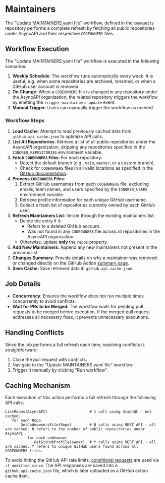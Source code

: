 # Maintainers

The ["Update MAINTAINERS.yaml file"](../../workflows/update-maintainers.yaml) workflow, defined in the `community` repository performs a complete refresh by fetching all public repositories under AsyncAPI and their respective `CODEOWNERS` files.

## Workflow Execution

The "Update MAINTAINERS.yaml file" workflow is executed in the following scenarios:

1. **Weekly Schedule**: The workflow runs automatically every week. It is useful, e.g. when some repositories are archived, renamed, or when a GitHub user account is removed.
2. **On Change**: When a `CODEOWNERS` file is changed in any repository under the AsyncAPI organization, the related repository triggers the workflow by emitting the `trigger-maintainers-update` event.
3. **Manual Trigger**: Users can manually trigger the workflow as needed.

### Workflow Steps

1. **Load Cache**: Attempt to read previously cached data from `github.api.cache.json` to optimize API calls.
2. **List All Repositories**: Retrieve a list of all public repositories under the AsyncAPI organization, skipping any repositories specified in the `IGNORED_REPOSITORIES` environment variable.
3. **Fetch `CODEOWNERS` Files**: For each repository:
   - Detect the default branch (e.g., `main`, `master`, or a custom branch).
   - Check for `CODEOWNERS` files in all valid locations as specified in the [GitHub documentation](https://docs.github.com/en/repositories/managing-your-repositorys-settings-and-features/customizing-your-repository/about-code-owners#codeowners-file-location).
4. **Process `CODEOWNERS` Files**:
   1. Extract GitHub usernames from each `CODEOWNERS` file, excluding emails, team names, and users specified by the `IGNORED_USERS` environment variable.
   2. Retrieve profile information for each unique GitHub username.
   3. Collect a fresh list of repositories currently owned by each GitHub user.
5. **Refresh Maintainers List**: Iterate through the existing maintainers list:
   - Delete the entry if it:
     - Refers to a deleted GitHub account.
     - Was not found in any `CODEOWNERS` file across all repositories in the AsyncAPI organization.
   - Otherwise, update **only** the `repos` property.
6. **Add New Maintainers**: Append any new maintainers not present in the previous list.
7. **Changes Summary**: Provide details on why a maintainer was removed or changed directly on the GitHub Action [summary page](https://github.blog/2022-05-09-supercharging-github-actions-with-job-summaries/).
8. **Save Cache**: Save retrieved data in `github.api.cache.json`.

## Job Details

- **Concurrency**: Ensures the workflow does not run multiple times concurrently to avoid conflicts.
- **Wait for PRs to be Merged**: The workflow waits for pending pull requests to be merged before execution. If the merged pull request addresses all necessary fixes, it prevents unnecessary executions.

## Handling Conflicts

Since the job performs a full refresh each time, resolving conflicts is straightforward:

1. Close the pull request with conflicts.
2. Navigate to the "Update MAINTAINERS.yaml file" workflow.
3. Trigger it manually by clicking "Run workflow".

## Caching Mechanism

Each execution of this action performs a full refresh through the following API calls:

```
ListRepos(AsyncAPI)                   # 1 call using GraphQL - not cached.
   for each Repo
       GetCodeownersFile(Repo)        # N calls using REST API - all are cached. N refers to the number of public repositories under AsyncAPI.
          for each codeowner
             GetGitHubProfile(owner)  # Y calls using REST API - all are cached. Y refers to unique GitHub users found across all CODEOWNERS files.
```

To avoid hitting the GitHub API rate limits, [conditional requests](https://docs.github.com/en/rest/using-the-rest-api/best-practices-for-using-the-rest-api?apiVersion=2022-11-28#use-conditional-requests-if-appropriate) are used via `if-modified-since`. The API responses are saved into a `github.api.cache.json` file, which is later uploaded as a GitHub action cache item.
